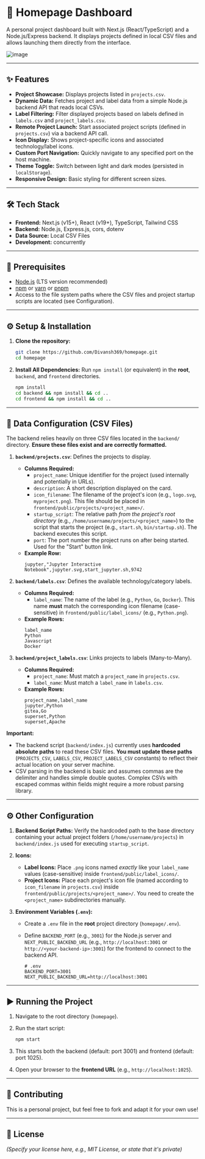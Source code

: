 # 🚀 Homepage Dashboard

A personal project dashboard built with Next.js (React/TypeScript) and a Node.js/Express backend. It displays projects defined in local CSV files and allows launching them directly from the interface.

![image](https://github.com/user-attachments/assets/46b909e0-993a-4a47-86fa-37afba761ba8)


---

## ✨ Features

*   **Project Showcase:** Displays projects listed in `projects.csv`.
*   **Dynamic Data:** Fetches project and label data from a simple Node.js backend API that reads local CSVs.
*   **Label Filtering:** Filter displayed projects based on labels defined in `labels.csv` and `project_labels.csv`.
*   **Remote Project Launch:** Start associated project scripts (defined in `projects.csv`) via a backend API call.
*   **Icon Display:** Shows project-specific icons and associated technology/label icons.
*   **Custom Port Navigation:** Quickly navigate to any specified port on the host machine.
*   **Theme Toggle:** Switch between light and dark modes (persisted in `localStorage`).
*   **Responsive Design:** Basic styling for different screen sizes.

---

## 🛠️ Tech Stack

*   **Frontend:** Next.js (v15+), React (v19+), TypeScript, Tailwind CSS
*   **Backend:** Node.js, Express.js, cors, dotenv
*   **Data Source:** Local CSV Files
*   **Development:** concurrently

---

## 🔧 Prerequisites

*   [Node.js](https://nodejs.org/) (LTS version recommended)
*   [npm](https://www.npmjs.com/) or [yarn](https://yarnpkg.com/) or [pnpm](https://pnpm.io/)
*   Access to the file system paths where the CSV files and project startup scripts are located (see Configuration).

---

## ⚙️ Setup & Installation

1.  **Clone the repository:**
    ```bash
    git clone https://github.com/Divansh369/homepage.git
    cd homepage
    ```

2.  **Install All Dependencies:** Run `npm install` (or equivalent) in the **root**, `backend`, and `frontend` directories.
    ```bash
    npm install
    cd backend && npm install && cd ..
    cd frontend && npm install && cd ..
    ```

---

## 📄 Data Configuration (CSV Files)

The backend relies heavily on three CSV files located in the `backend/` directory. **Ensure these files exist and are correctly formatted.**

1.  **`backend/projects.csv`**: Defines the projects to display.
    *   **Columns Required:**
        *   `project_name`: Unique identifier for the project (used internally and potentially in URLs).
        *   `description`: A short description displayed on the card.
        *   `icon_filename`: The filename of the project's icon (e.g., `logo.svg`, `myproject.png`). This file should be placed in `frontend/public/projects/<project_name>/`.
        *   `startup_script`: The relative path *from the project's root directory* (e.g., `/home/username/projects/<project_name>`) to the script that starts the project (e.g., `start.sh`, `bin/startup.sh`). The backend executes this script.
        *   `port`: The port number the project runs on after being started. Used for the "Start" button link.
    *   **Example Row:**
        ```csv
        jupyter,"Jupyter Interactive Notebook",jupyter.svg,start_jupyter.sh,9742
        ```

2.  **`backend/labels.csv`**: Defines the available technology/category labels.
    *   **Columns Required:**
        *   `label_name`: The name of the label (e.g., `Python`, `Go`, `Docker`). This name **must** match the corresponding icon filename (case-sensitive) in `frontend/public/label_icons/` (e.g., `Python.png`).
    *   **Example Rows:**
        ```csv
        label_name
        Python
        Javascript
        Docker
        ```

3.  **`backend/project_labels.csv`**: Links projects to labels (Many-to-Many).
    *   **Columns Required:**
        *   `project_name`: Must match a `project_name` in `projects.csv`.
        *   `label_name`: Must match a `label_name` in `labels.csv`.
    *   **Example Rows:**
        ```csv
        project_name,label_name
        jupyter,Python
        gitea,Go
        superset,Python
        superset,Apache
        ```

**Important:**

*   The backend script (`backend/index.js`) currently uses **hardcoded absolute paths** to read these CSV files. **You must update these paths** (`PROJECTS_CSV`, `LABELS_CSV`, `PROJECT_LABELS_CSV` constants) to reflect their actual location on your server machine.
*   CSV parsing in the backend is basic and assumes commas are the delimiter and handles simple double quotes. Complex CSVs with escaped commas within fields might require a more robust parsing library.

---

## ⚙️ Other Configuration

1.  **Backend Script Paths:** Verify the hardcoded path to the base directory containing your actual project folders (`/home/username/projects`) in `backend/index.js` used for executing `startup_script`.

2.  **Icons:**
    *   **Label Icons:** Place `.png` icons named *exactly* like your `label_name` values (case-sensitive) inside `frontend/public/label_icons/`.
    *   **Project Icons:** Place each project's icon file (named according to `icon_filename` in `projects.csv`) inside `frontend/public/projects/<project_name>/`. You need to create the `<project_name>` subdirectories manually.

3.  **Environment Variables (`.env`):**
    *   Create a `.env` file in the **root** project directory (`homepage/.env`).
    *   Define `BACKEND_PORT` (e.g., `3001`) for the Node.js server and `NEXT_PUBLIC_BACKEND_URL` (e.g., `http://localhost:3001` or `http://<your-backend-ip>:3001`) for the frontend to connect to the backend API.

        ```env
        # .env
        BACKEND_PORT=3001
        NEXT_PUBLIC_BACKEND_URL=http://localhost:3001
        ```

---

## ▶️ Running the Project

1.  Navigate to the root directory (`homepage`).
2.  Run the start script:

    ```bash
    npm start
    ```

3.  This starts both the backend (default: port 3001) and frontend (default: port 1025).
4.  Open your browser to the **frontend URL** (e.g., `http://localhost:1025`).

---

## 🤝 Contributing

This is a personal project, but feel free to fork and adapt it for your own use!

---

## 📄 License

*(Specify your license here, e.g., MIT License, or state that it's private)*

